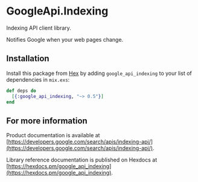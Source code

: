 # GoogleApi.Indexing

Indexing API client library.

Notifies Google when your web pages change.

## Installation

Install this package from [Hex](https://hex.pm) by adding
`google_api_indexing` to your list of dependencies in `mix.exs`:

```elixir
def deps do
  [{:google_api_indexing, "~> 0.5"}]
end
```

## For more information

Product documentation is available at [https://developers.google.com/search/apis/indexing-api/](https://developers.google.com/search/apis/indexing-api/).

Library reference documentation is published on Hexdocs at
[https://hexdocs.pm/google_api_indexing](https://hexdocs.pm/google_api_indexing).
